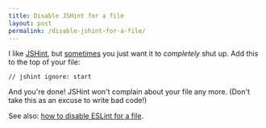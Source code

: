 ```yaml
---
title: Disable JSHint for a file
layout: post
permalink: /disable-jshint-for-a-file/
---
```

I like [JSHint](http://jshint.com/), but [sometimes](http://js1k.com/) you just want it to *completely* shut up. Add this to the top of your file:

    // jshint ignore: start

And you're done! JSHint won't complain about your file any more. (Don't take this as an excuse to write bad code!)

See also: [how to disable ESLint for a file](/disable-eslint-for-a-file/).
